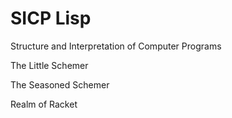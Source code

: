 SICP Lisp
=================================================

Structure and Interpretation of Computer Programs

The Little Schemer

The Seasoned Schemer

Realm of Racket
